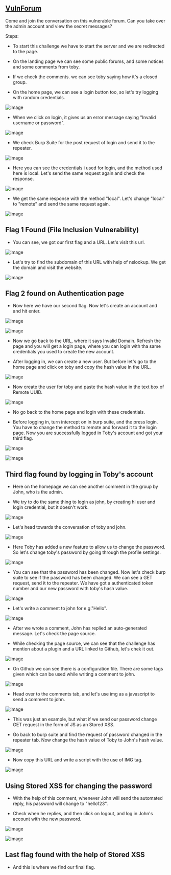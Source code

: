 
## [VulnForum](https://app.hackinghub.io/vuln-forum)
  
   
Come and join the conversation on this vulnerable forum. Can you take over the admin account and view the secret messages? 

Steps:


* To start this challenge we have to start the server and we are redirected to the page.


* On the landing page we can see some public forums, and some notices and some comments from toby.


* If we check the comments. we can see toby saying how it's a closed group.


* On the home page, we can see a login button too, so let's try logging with random credentials.


![image](https://github.com/ocoretech/Sahil-workbook/assets/67775716/9760a364-cc75-4d78-9485-d2a2b1f0becf)


* When we click on login, it gives us an error message saying "Invalid username or password".


![image](https://github.com/ocoretech/Sahil-workbook/assets/67775716/35db11ff-4870-4d10-86bb-b9a04d5702eb)


* We check Burp Suite for the post request of login and send it to the repeater.


![image](https://github.com/ocoretech/Sahil-workbook/assets/67775716/913512fa-c260-4c37-a75b-f2addc64cfe6)


* Here you can see the credentials i used for login, and the method used here is local. Let's send the same request again and check the response.


![image](https://github.com/ocoretech/Sahil-workbook/assets/67775716/166bb2f0-1ef6-482a-8a87-1f75fc901161)



* We get the same response with the method "local". Let's change "local" to "remote" and send the same request again.


![image](https://github.com/ocoretech/Sahil-workbook/assets/67775716/e1be963c-7a27-47e9-8054-41a0ab890271)
                <h2><figcaption>Flag 1 Found (File Inclusion Vulnerability)</figcaption></h2>




* You can see, we got our first flag and a URL. Let's visit this url.


![image](https://github.com/ocoretech/Sahil-workbook/assets/67775716/4e849a60-606d-44f0-ae8e-056ed3255b6e)




* Let's try to find the subdomain of this URL with help of nslookup. We get the domain and visit the website.


![image](https://github.com/ocoretech/Sahil-workbook/assets/67775716/cc19d407-3439-4342-9873-4eeec70ae942)
 <h2><figcaption>Flag 2 found on Authentication page</figcaption></h2>


* Now here we have our second flag. Now let's create an account and and hit enter.


![image](https://github.com/ocoretech/Sahil-workbook/assets/67775716/afc7644a-8d32-413b-95c3-f2e1781fc69f)


![image](https://github.com/ocoretech/Sahil-workbook/assets/67775716/182f2135-25cc-4152-858b-32e0e0f69cb6)


* Now we go back to the URL, where it says Invalid Domain. Refresh the page and you will get a login page, where you can login with tha same credentials you used to create the new account.


* After logging in, we can create a new user. But before let's go to the home page and click on toby and copy the hash value in the URL.


![image](https://github.com/ocoretech/Sahil-workbook/assets/67775716/274d7b37-b714-4f27-b4ac-12571d229213)


* Now create the user for toby and paste the hash value in the text box of Remote UUID.


![image](https://github.com/ocoretech/Sahil-workbook/assets/67775716/f5e1cd65-dc92-4fd7-ae1b-8f0085396a9c)


* No go back to the home page and login with these credentials.


* Before logging in, turn intercept on in burp suite, and the press login. You have to change the method to remote and forward it to the login page. Now you are successfully logged in Toby's account and got your third flag.



![image](https://github.com/ocoretech/Sahil-workbook/assets/67775716/b273659d-386f-4c6f-ad1d-aa5e3b5bec2f)


![image](https://github.com/ocoretech/Sahil-workbook/assets/67775716/075ade75-c131-4c70-83ee-c4f2dd66e0e7)
  <h2><figcaption>Third flag found by logging in Toby's account</figcaption></h2>


* Here on the homepage we can see another comment in the group by John, who is the admin.


* We try to do the same thing to login as john, by creating hi user and login credential, but it doesn't work. 


![image](https://github.com/ocoretech/Sahil-workbook/assets/67775716/47086bea-c522-4fa2-89d6-7a805546b4a0)


* Let's head towards the conversation of toby and john.


![image](https://github.com/ocoretech/Sahil-workbook/assets/67775716/d253139f-e41a-4d78-8098-92d2fb00b4fc)


* Here Toby has added a new feature to allow us to change the password. So let's change toby's password by going through the profile settings.


![image](https://github.com/ocoretech/Sahil-workbook/assets/67775716/e68f5e6f-de8f-4c9e-8a40-92d305aa3475)


* You can see that the password has been changed. Now let's check burp suite to see if the password has been changed. We can see a GET request, send it to the repeater. We have got a authenticated token number and our new password with toby's hash value.


![image](https://github.com/ocoretech/Sahil-workbook/assets/67775716/51603c65-1002-4e34-8005-880330c5b78b)


* Let's write a comment to john for e.g."Hello".


![image](https://github.com/ocoretech/Sahil-workbook/assets/67775716/d524b0ff-879c-4812-ad94-4ef59ed00c20)


* After we wrote a comment, John has replied an auto-generated message. Let's check the page source. 


* While checking the page source, we can see that the challenge has mention about a plugin and a URL linked to Github, let's chek it out.


![image](https://github.com/ocoretech/Sahil-workbook/assets/67775716/11c3ab2f-d612-44cd-abb3-a98cf6bb9331)


* On Github we can see there is a configuration file. There are some tags given which can be used while writing a comment to john.


![image](https://github.com/ocoretech/Sahil-workbook/assets/67775716/2e3a74cd-0e8a-4db5-96e3-449ce55b7a2f)


* Head over to the comments tab, and let's use img as a javascript to send a comment to john.


![image](https://github.com/ocoretech/Sahil-workbook/assets/67775716/f3a61bbf-982e-462a-bd34-fd9c99fe3c75)


* This was just an example, but what if we send our password change GET request in the form of JS as an Stored XSS.
  
  

* Go back to burp suite and find the request of password changed in the repeater tab. Now change the hash value of Toby to John's hash value.
  

![image](https://github.com/ocoretech/Sahil-workbook/assets/67775716/d1c5a5d0-1f43-49de-bf36-301625e67d1d)


* Now copy this URL and write a script with the use of IMG tag.
  

![image](https://github.com/ocoretech/Sahil-workbook/assets/67775716/c0df35ea-c242-474e-b126-d68fb46e9d1c)
 <h2><figcaption>Using Stored XSS for changing the password</figcaption></h2>


* With the help of this comment, whenever John will send the automated reply, his password will change to "hello123".
  

* Check when he replies, and then click on logout, and log in John's account with the new password.

![image](https://github.com/ocoretech/Sahil-workbook/assets/67775716/4a8ac19d-2aeb-4a90-88e6-a1473ecb0e95)


![image](https://github.com/ocoretech/Sahil-workbook/assets/67775716/a40e7304-4039-4148-96ee-c9090243befb)
 <h2><figcaption>Last flag found with the help of Stored XSS</figcaption></h2>

* And this is where we find our final flag.
  














